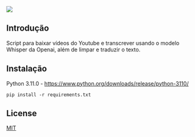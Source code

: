 



  [![](https://img.shields.io/badge/python-3.11-blue.svg)](https://www.python.org/downloads/)

## Introdução
Script para baixar vídeos do Youtube e transcrever usando o modelo Whisper da Openai, além de limpar e traduzir o texto.

## Instalação
Python 3.11.0 - https://www.python.org/downloads/release/python-3110/
```
pip install -r requirements.txt
```

## License

[MIT](https://choosealicense.com/licenses/mit/)
